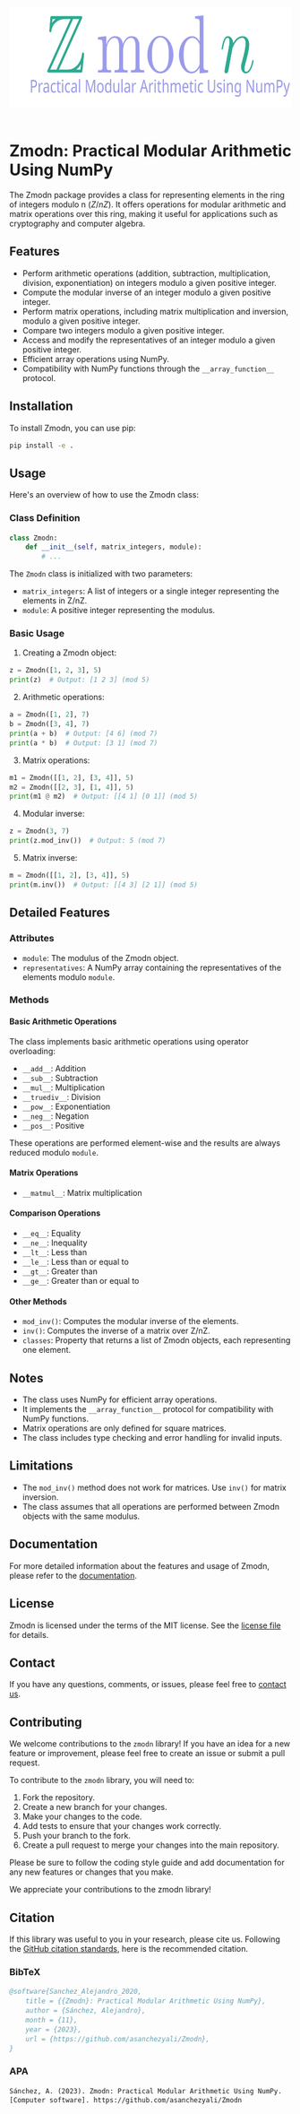 <div align="center">
  <a href="https://github.com/asanchezyali/zmodn#readme">
    <img src="logo/heading.svg" alt="Logo" width="100%" height="180px">
  </a>
</div>
<br>

# Zmodn: Practical Modular Arithmetic Using NumPy

The Zmodn package provides a class for representing elements in the ring of integers modulo n $(Z/nZ)$. It offers operations for modular arithmetic and matrix operations over this ring, making it useful for applications such as cryptography and computer algebra.

## Features

- Perform arithmetic operations (addition, subtraction, multiplication, division, exponentiation) on integers modulo a given positive integer.
- Compute the modular inverse of an integer modulo a given positive integer.
- Perform matrix operations, including matrix multiplication and inversion, modulo a given positive integer.
- Compare two integers modulo a given positive integer.
- Access and modify the representatives of an integer modulo a given positive integer.
- Efficient array operations using NumPy.
- Compatibility with NumPy functions through the `__array_function__` protocol.

## Installation

To install Zmodn, you can use pip:

```bash
pip install -e .
```

## Usage

Here's an overview of how to use the Zmodn class:

### Class Definition

```python
class Zmodn:
    def __init__(self, matrix_integers, module):
        # ...
```

The `Zmodn` class is initialized with two parameters:
- `matrix_integers`: A list of integers or a single integer representing the elements in Z/nZ.
- `module`: A positive integer representing the modulus.

### Basic Usage

1. Creating a Zmodn object:

```python
z = Zmodn([1, 2, 3], 5)
print(z)  # Output: [1 2 3] (mod 5)
```

2. Arithmetic operations:

```python
a = Zmodn([1, 2], 7)
b = Zmodn([3, 4], 7)
print(a + b)  # Output: [4 6] (mod 7)
print(a * b)  # Output: [3 1] (mod 7)
```

3. Matrix operations:

```python
m1 = Zmodn([[1, 2], [3, 4]], 5)
m2 = Zmodn([[2, 3], [1, 4]], 5)
print(m1 @ m2)  # Output: [[4 1] [0 1]] (mod 5)
```

4. Modular inverse:

```python
z = Zmodn(3, 7)
print(z.mod_inv())  # Output: 5 (mod 7)
```

5. Matrix inverse:

```python
m = Zmodn([[1, 2], [3, 4]], 5)
print(m.inv())  # Output: [[4 3] [2 1]] (mod 5)
```

## Detailed Features

### Attributes

- `module`: The modulus of the Zmodn object.
- `representatives`: A NumPy array containing the representatives of the elements modulo `module`.

### Methods

#### Basic Arithmetic Operations

The class implements basic arithmetic operations using operator overloading:
- `__add__`: Addition
- `__sub__`: Subtraction
- `__mul__`: Multiplication
- `__truediv__`: Division
- `__pow__`: Exponentiation
- `__neg__`: Negation
- `__pos__`: Positive

These operations are performed element-wise and the results are always reduced modulo `module`.

#### Matrix Operations

- `__matmul__`: Matrix multiplication

#### Comparison Operations

- `__eq__`: Equality
- `__ne__`: Inequality
- `__lt__`: Less than
- `__le__`: Less than or equal to
- `__gt__`: Greater than
- `__ge__`: Greater than or equal to

#### Other Methods

- `mod_inv()`: Computes the modular inverse of the elements.
- `inv()`: Computes the inverse of a matrix over Z/nZ.
- `classes`: Property that returns a list of Zmodn objects, each representing one element.

## Notes

- The class uses NumPy for efficient array operations.
- It implements the `__array_function__` protocol for compatibility with NumPy functions.
- Matrix operations are only defined for square matrices.
- The class includes type checking and error handling for invalid inputs.

## Limitations

- The `mod_inv()` method does not work for matrices. Use `inv()` for matrix inversion.
- The class assumes that all operations are performed between Zmodn objects with the same modulus.

## Documentation

For more detailed information about the features and usage of Zmodn, please refer to the [documentation](https://asanchezyali.github.io/zmodn/).

## License

Zmodn is licensed under the terms of the MIT license. See the [license file](https://github.com/asanchezyali/zmodn/blob/main/LICENSE) for details.

## Contact

If you have any questions, comments, or issues, please feel free to [contact us](https://github.com/asanchezyali).

## Contributing

We welcome contributions to the `zmodn` library! If you have an idea for a new feature or improvement, please feel free to create an issue or submit a pull request.

To contribute to the `zmodn` library, you will need to:

1. Fork the repository.
2. Create a new branch for your changes.
3. Make your changes to the code.
4. Add tests to ensure that your changes work correctly.
5. Push your branch to the fork.
6. Create a pull request to merge your changes into the main repository.

Please be sure to follow the coding style guide and add documentation for any new features or changes that you make.

We appreciate your contributions to the zmodn library!

## Citation

If this library was useful to you in your research, please cite us. Following the [GitHub citation standards](https://docs.github.com/en/github/creating-cloning-and-archiving-repositories/creating-a-repository-on-github/about-citation-files), here is the recommended citation.

### BibTeX

```bibtex
@software{Sanchez_Alejandro_2020,
    title = {{Zmodn}: Practical Modular Arithmetic Using NumPy},
    author = {Sánchez, Alejandro},
    month = {11},
    year = {2023},
    url = {https://github.com/asanchezyali/Zmodn},
}
```

### APA

```
Sánchez, A. (2023). Zmodn: Practical Modular Arithmetic Using NumPy. [Computer software]. https://github.com/asanchezyali/Zmodn
```
